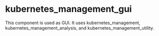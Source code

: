 # kubernetes_management_gui
This component is used as GUI. 
It uses kubernetes_management, kubernetes_management_analysis, and kubernetes_management_utility.
